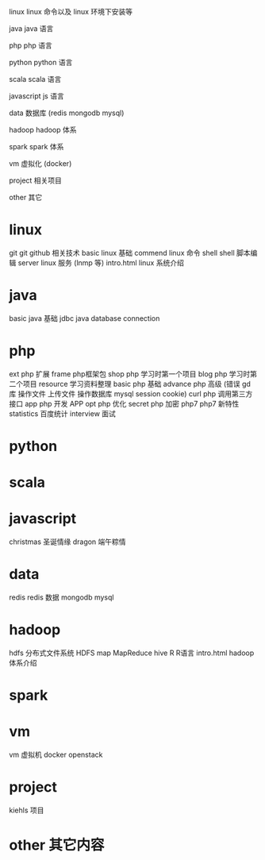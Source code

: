 linux      linux 命令以及 linux 环境下安装等

java       java 语言

php        php 语言

python     python 语言

scala      scala 语言

javascript js 语言

data       数据库 (redis mongodb mysql)

hadoop     hadoop 体系

spark      spark 体系

vm         虚拟化 (docker)

project    相关项目

other      其它

linux
===================================
git        git github 相关技术
basic      linux 基础
commend    linux 命令
shell      shell 脚本编辑
server     linux 服务 (lnmp 等)
intro.html linux 系统介绍

java
===================================
basic      java 基础
jdbc       java database connection

php
===================================
ext        php 扩展
frame      php框架包
shop       php 学习时第一个项目
blog       php 学习时第二个项目
resource   学习资料整理
basic      php 基础
advance    php 高级 (错误    gd 库    操作文件    上传文件    操作数据库 mysql    session cookie)
curl       php 调用第三方接口
app        php 开发 APP
opt        php 优化
secret     php 加密
php7       php7 新特性
statistics 百度统计
interview  面试

python
===================================

scala
===================================

javascript
===================================
christmas  圣诞情缘
dragon     端午粽情

data
===================================
redis      redis 数据
mongodb
mysql

hadoop
===================================
hdfs 分布式文件系统 HDFS
map MapReduce
hive
R R语言
intro.html hadoop体系介绍

spark
===================================

vm
===================================
vm  虚拟机
docker
openstack

project
===================================
kiehls   项目

other    其它内容
===================================